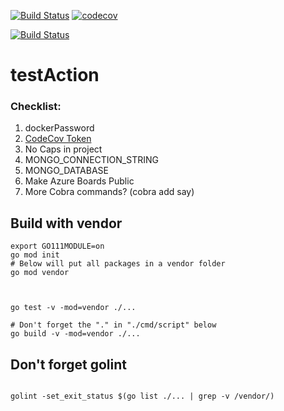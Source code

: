 
[![Build Status](https://travis-ci.org/mchirico/testAction.svg?branch=master)](https://travis-ci.org/mchirico/testAction)
[![codecov](https://codecov.io/gh/mchirico/testAction/branch/master/graph/badge.svg)](https://codecov.io/gh/mchirico/testAction)

[![Build Status](https://mchirico.visualstudio.com/testAction/_apis/build/status/mchirico.testAction?branchName=master)](https://mchirico.visualstudio.com/testAction/_build/latest?definitionId=9&branchName=master)


# testAction



### Checklist:

1. dockerPassword
2. [CodeCov Token](https://codecov.io/gh/mchirico)
3. No Caps in project
4. MONGO_CONNECTION_STRING
5. MONGO_DATABASE 
6. Make Azure Boards Public
7. More Cobra commands? (cobra add say)



## Build with vendor
```
export GO111MODULE=on
go mod init
# Below will put all packages in a vendor folder
go mod vendor



go test -v -mod=vendor ./...

# Don't forget the "." in "./cmd/script" below
go build -v -mod=vendor ./...
```


## Don't forget golint

```

golint -set_exit_status $(go list ./... | grep -v /vendor/)

```


